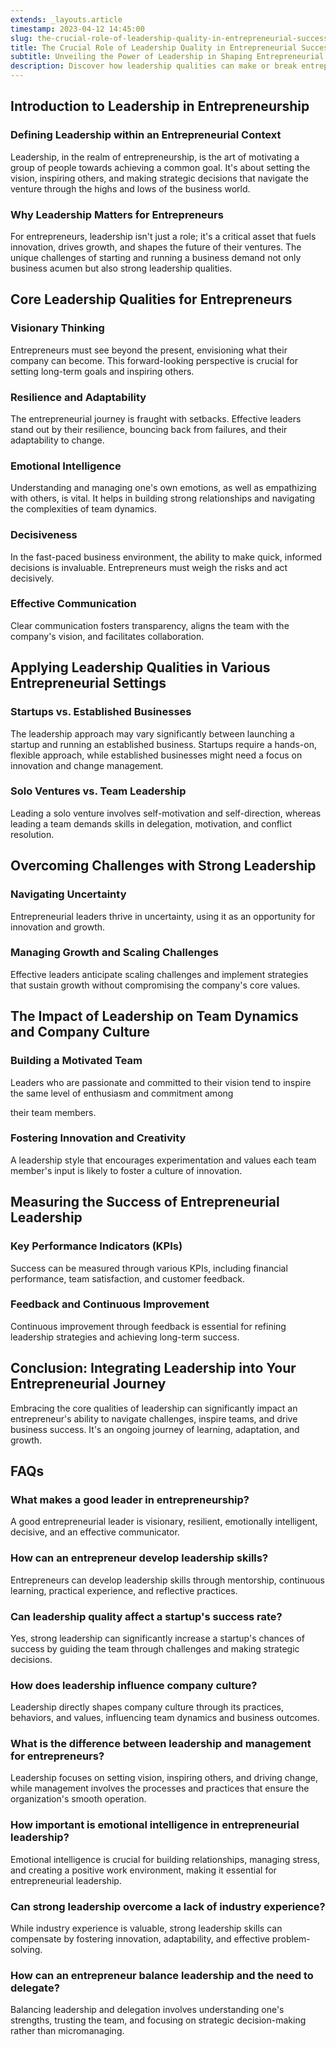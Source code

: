 ```yaml
---
extends: _layouts.article
timestamp: 2023-04-12 14:45:00
slug: the-crucial-role-of-leadership-quality-in-entrepreneurial-success
title: The Crucial Role of Leadership Quality in Entrepreneurial Success
subtitle: Unveiling the Power of Leadership in Shaping Entrepreneurial Ventures
description: Discover how leadership qualities can make or break entrepreneurial endeavors, driving innovation, resilience, and success in the competitive business world.
---
```


## Introduction to Leadership in Entrepreneurship

### Defining Leadership within an Entrepreneurial Context
Leadership, in the realm of entrepreneurship, is the art of motivating a group of people towards achieving a common goal. It's about setting the vision, inspiring others, and making strategic decisions that navigate the venture through the highs and lows of the business world.

### Why Leadership Matters for Entrepreneurs
For entrepreneurs, leadership isn't just a role; it's a critical asset that fuels innovation, drives growth, and shapes the future of their ventures. The unique challenges of starting and running a business demand not only business acumen but also strong leadership qualities.

## Core Leadership Qualities for Entrepreneurs

### Visionary Thinking
Entrepreneurs must see beyond the present, envisioning what their company can become. This forward-looking perspective is crucial for setting long-term goals and inspiring others.

### Resilience and Adaptability
The entrepreneurial journey is fraught with setbacks. Effective leaders stand out by their resilience, bouncing back from failures, and their adaptability to change.

### Emotional Intelligence
Understanding and managing one's own emotions, as well as empathizing with others, is vital. It helps in building strong relationships and navigating the complexities of team dynamics.

### Decisiveness
In the fast-paced business environment, the ability to make quick, informed decisions is invaluable. Entrepreneurs must weigh the risks and act decisively.

### Effective Communication
Clear communication fosters transparency, aligns the team with the company's vision, and facilitates collaboration.

## Applying Leadership Qualities in Various Entrepreneurial Settings

### Startups vs. Established Businesses
The leadership approach may vary significantly between launching a startup and running an established business. Startups require a hands-on, flexible approach, while established businesses might need a focus on innovation and change management.

### Solo Ventures vs. Team Leadership
Leading a solo venture involves self-motivation and self-direction, whereas leading a team demands skills in delegation, motivation, and conflict resolution.

## Overcoming Challenges with Strong Leadership

### Navigating Uncertainty
Entrepreneurial leaders thrive in uncertainty, using it as an opportunity for innovation and growth.

### Managing Growth and Scaling Challenges
Effective leaders anticipate scaling challenges and implement strategies that sustain growth without compromising the company's core values.

## The Impact of Leadership on Team Dynamics and Company Culture

### Building a Motivated Team
Leaders who are passionate and committed to their vision tend to inspire the same level of enthusiasm and commitment among

 their team members.

### Fostering Innovation and Creativity
A leadership style that encourages experimentation and values each team member's input is likely to foster a culture of innovation.

## Measuring the Success of Entrepreneurial Leadership

### Key Performance Indicators (KPIs)
Success can be measured through various KPIs, including financial performance, team satisfaction, and customer feedback.

### Feedback and Continuous Improvement
Continuous improvement through feedback is essential for refining leadership strategies and achieving long-term success.

## Conclusion: Integrating Leadership into Your Entrepreneurial Journey

Embracing the core qualities of leadership can significantly impact an entrepreneur's ability to navigate challenges, inspire teams, and drive business success. It's an ongoing journey of learning, adaptation, and growth.

## FAQs

### What makes a good leader in entrepreneurship?
A good entrepreneurial leader is visionary, resilient, emotionally intelligent, decisive, and an effective communicator.

### How can an entrepreneur develop leadership skills?
Entrepreneurs can develop leadership skills through mentorship, continuous learning, practical experience, and reflective practices.

### Can leadership quality affect a startup's success rate?
Yes, strong leadership can significantly increase a startup's chances of success by guiding the team through challenges and making strategic decisions.

### How does leadership influence company culture?
Leadership directly shapes company culture through its practices, behaviors, and values, influencing team dynamics and business outcomes.

### What is the difference between leadership and management for entrepreneurs?
Leadership focuses on setting vision, inspiring others, and driving change, while management involves the processes and practices that ensure the organization's smooth operation.

### How important is emotional intelligence in entrepreneurial leadership?
Emotional intelligence is crucial for building relationships, managing stress, and creating a positive work environment, making it essential for entrepreneurial leadership.

### Can strong leadership overcome a lack of industry experience?
While industry experience is valuable, strong leadership skills can compensate by fostering innovation, adaptability, and effective problem-solving.

### How can an entrepreneur balance leadership and the need to delegate?
Balancing leadership and delegation involves understanding one's strengths, trusting the team, and focusing on strategic decision-making rather than micromanaging.
